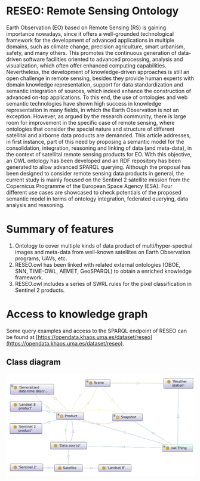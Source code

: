 # RESEO: Remote Sensing Ontology

Earth Observation (EO) based on Remote Sensing (RS) is gaining importance nowadays, since it offers a well-grounded technological framework for the development of advanced applications in multiple domains, such as climate change, precision agriculture, smart urbanism, safety, and many others. This promotes the continuous generation of data-driven software facilities oriented to advanced processing, analysis and visualization, which often offer enhanced computing capabilities. Nevertheless, the development of knowledge-driven approaches is still an open challenge in remote sensing, besides they provide human experts with domain knowledge representation, support for data standardization and semantic integration of sources, which indeed enhance the construction of advanced on-top applications. To this end, the use of ontologies and web semantic technologies have shown high success in knowledge representation in many fields, in which the Earth Observation is not an exception. However, as argued by the research community, there is large room for improvement in the specific case of remote sensing, where ontologies that consider the special nature and structure of different satellital and airborne data products are demanded. This article addresses, in first instance, part of this need by proposing a semantic model for the consolidation, integration, reasoning and linking of data (and meta-data), in the context of satellital remote sensing products for EO. With this objective, an OWL ontology has been developed and an RDF repository has been generated to allow advanced SPARQL querying. Although the proposal has been designed to consider remote sensing data products in general, the current study is mainly focused on the Sentinel 2 satellite mission from the Copernicus Programme of the European Space Agency (ESA). Four different use cases are showcased to check potentials of the proposed semantic model in terms of ontology integration, federated querying, data analysis and reasoning.

# Summary of features

1. Ontology to cover multiple kinds of data product of multi/hyper-spectral images and meta-data from well-known satellites on Earth Observation programs, UAVs, etc.
2. RESEO.owl has been linked with related external ontologies (OBOE, SNN, TIME-OWL, AEMET, GeoSPARQL) to obtain a enriched knowledge framework.
3. RESEO.owl includes a series of SWRL rules for the pixel classification in Sentinel 2 products.

# Access to knowledge graph
Some query examples and access to the SPARQL endpoint of RESEO can be found at [https://opendata.khaos.uma.es/dataset/reseo](https://opendata.khaos.uma.es/dataset/reseo).


## Class diagram

![class image](supplementary-material/class-diagram.png "RESEO's class diragram")